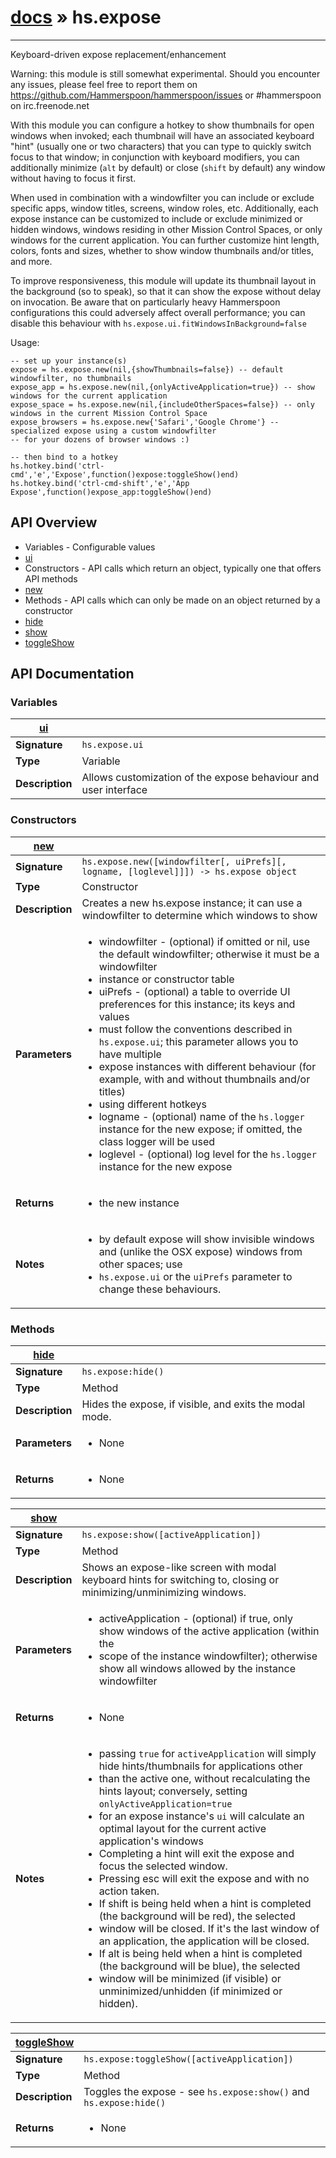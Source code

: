# [docs](../hammerspoon/index.md) » hs.expose
---

Keyboard-driven expose replacement/enhancement

Warning: this module is still somewhat experimental.
Should you encounter any issues, please feel free to report them on https://github.com/Hammerspoon/hammerspoon/issues
or #hammerspoon on irc.freenode.net

With this module you can configure a hotkey to show thumbnails for open windows when invoked; each thumbnail will have
an associated keyboard "hint" (usually one or two characters) that you can type to quickly switch focus to that
window; in conjunction with keyboard modifiers, you can additionally minimize (`alt` by default) or close
(`shift` by default) any window without having to focus it first.

When used in combination with a windowfilter you can include or exclude specific apps, window titles, screens,
window roles, etc. Additionally, each expose instance can be customized to include or exclude minimized or hidden windows,
windows residing in other Mission Control Spaces, or only windows for the current application. You can further customize
hint length, colors, fonts and sizes, whether to show window thumbnails and/or titles, and more.

To improve responsiveness, this module will update its thumbnail layout in the background (so to speak), so that it
can show the expose without delay on invocation. Be aware that on particularly heavy Hammerspoon configurations
this could adversely affect overall performance; you can disable this behaviour with
`hs.expose.ui.fitWindowsInBackground=false`

Usage:
```
-- set up your instance(s)
expose = hs.expose.new(nil,{showThumbnails=false}) -- default windowfilter, no thumbnails
expose_app = hs.expose.new(nil,{onlyActiveApplication=true}) -- show windows for the current application
expose_space = hs.expose.new(nil,{includeOtherSpaces=false}) -- only windows in the current Mission Control Space
expose_browsers = hs.expose.new{'Safari','Google Chrome'} -- specialized expose using a custom windowfilter
-- for your dozens of browser windows :)

-- then bind to a hotkey
hs.hotkey.bind('ctrl-cmd','e','Expose',function()expose:toggleShow()end)
hs.hotkey.bind('ctrl-cmd-shift','e','App Expose',function()expose_app:toggleShow()end)
```

## API Overview
* Variables - Configurable values
 * [ui](#ui)
* Constructors - API calls which return an object, typically one that offers API methods
 * [new](#new)
* Methods - API calls which can only be made on an object returned by a constructor
 * [hide](#hide)
 * [show](#show)
 * [toggleShow](#toggleShow)

## API Documentation

### Variables

| [ui](#ui)         |                                                                                     |
| --------------------------------------------|-------------------------------------------------------------------------------------|
| **Signature**                               | `hs.expose.ui`                                                                    |
| **Type**                                    | Variable                                                                     |
| **Description**                             | Allows customization of the expose behaviour and user interface                                                                     |

### Constructors

| [new](#new)         |                                                                                     |
| --------------------------------------------|-------------------------------------------------------------------------------------|
| **Signature**                               | `hs.expose.new([windowfilter[, uiPrefs][, logname, [loglevel]]]) -> hs.expose object`                                                                    |
| **Type**                                    | Constructor                                                                     |
| **Description**                             | Creates a new hs.expose instance; it can use a windowfilter to determine which windows to show                                                                     |
| **Parameters**                              | <ul><li>windowfilter - (optional) if omitted or nil, use the default windowfilter; otherwise it must be a windowfilter</li><li>   instance or constructor table</li><li>uiPrefs - (optional) a table to override UI preferences for this instance; its keys and values</li><li>   must follow the conventions described in `hs.expose.ui`; this parameter allows you to have multiple</li><li>   expose instances with different behaviour (for example, with and without thumbnails and/or titles)</li><li>   using different hotkeys</li><li>logname - (optional) name of the `hs.logger` instance for the new expose; if omitted, the class logger will be used</li><li>loglevel - (optional) log level for the `hs.logger` instance for the new expose</li></ul> |
| **Returns**                                 | <ul><li>the new instance</li></ul>          |
| **Notes**                                   | <ul><li> by default expose will show invisible windows and (unlike the OSX expose) windows from other spaces; use</li><li>    `hs.expose.ui` or the `uiPrefs` parameter to change these behaviours.</li></ul>                |

### Methods

| [hide](#hide)         |                                                                                     |
| --------------------------------------------|-------------------------------------------------------------------------------------|
| **Signature**                               | `hs.expose:hide()`                                                                    |
| **Type**                                    | Method                                                                     |
| **Description**                             | Hides the expose, if visible, and exits the modal mode.                                                                     |
| **Parameters**                              | <ul><li>None</li></ul> |
| **Returns**                                 | <ul><li>None</li></ul>          |

| [show](#show)         |                                                                                     |
| --------------------------------------------|-------------------------------------------------------------------------------------|
| **Signature**                               | `hs.expose:show([activeApplication])`                                                                    |
| **Type**                                    | Method                                                                     |
| **Description**                             | Shows an expose-like screen with modal keyboard hints for switching to, closing or minimizing/unminimizing windows.                                                                     |
| **Parameters**                              | <ul><li>activeApplication - (optional) if true, only show windows of the active application (within the</li><li>  scope of the instance windowfilter); otherwise show all windows allowed by the instance windowfilter</li></ul> |
| **Returns**                                 | <ul><li>None</li></ul>          |
| **Notes**                                   | <ul><li>passing `true` for `activeApplication` will simply hide hints/thumbnails for applications other</li><li>   than the active one, without recalculating the hints layout; conversely, setting `onlyActiveApplication=true`</li><li>   for an expose instance's `ui` will calculate an optimal layout for the current active application's windows</li><li>Completing a hint will exit the expose and focus the selected window.</li><li>Pressing esc will exit the expose and with no action taken.</li><li>If shift is being held when a hint is completed (the background will be red), the selected</li><li>   window will be closed. If it's the last window of an application, the application will be closed.</li><li>If alt is being held when a hint is completed (the background will be blue), the selected</li><li>   window will be minimized (if visible) or unminimized/unhidden (if minimized or hidden).</li></ul>                |

| [toggleShow](#toggleShow)         |                                                                                     |
| --------------------------------------------|-------------------------------------------------------------------------------------|
| **Signature**                               | `hs.expose:toggleShow([activeApplication])`                                                                    |
| **Type**                                    | Method                                                                     |
| **Description**                             | Toggles the expose - see `hs.expose:show()` and `hs.expose:hide()`                                                                     |
| **Returns**                                 | <ul><li>None</li></ul>          |

